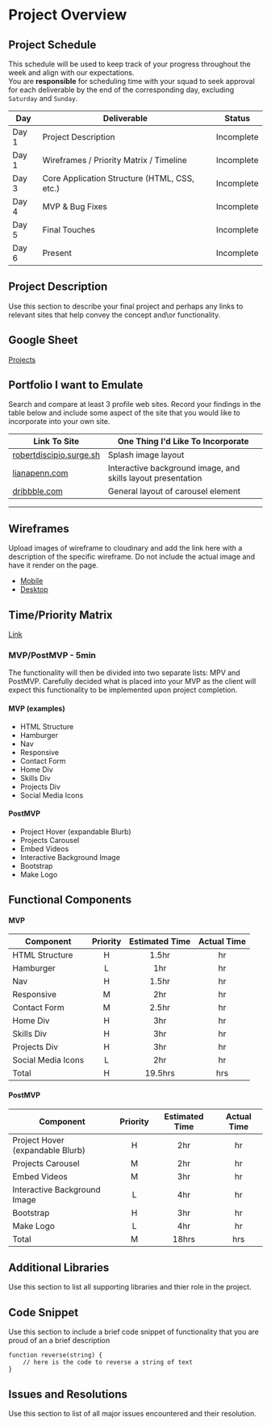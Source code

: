# Project Overview

## Project Schedule

This schedule will be used to keep track of your progress throughout the week and align with our expectations.  
You are **responsible** for scheduling time with your squad to seek approval for each deliverable by the end of the corresponding day, excluding `Saturday` and `Sunday`.

|  Day | Deliverable | Status
|---|---| ---|
|Day 1| Project Description | Incomplete
|Day 1| Wireframes / Priority Matrix / Timeline | Incomplete
|Day 3| Core Application Structure (HTML, CSS, etc.) | Incomplete
|Day 4| MVP & Bug Fixes | Incomplete
|Day 5| Final Touches | Incomplete
|Day 6| Present | Incomplete

## Project Description

Use this section to describe your final project and perhaps any links to relevant sites that help convey the concept and\or functionality.

## Google Sheet


[Projects](https://docs.google.com/spreadsheets/d/1DkknLv1ELt5dx7KR4AbO1W1O-aIsQrI53AaXJ9KUTXI/edit#gid=0) 

## Portfolio I want to Emulate

Search and compare at least 3 profile web sites.  Record your findings in the table below and include some aspect of the site that you would like to incorporate into your own site.

Link To Site  | One Thing I'd Like To Incorporate | 
| ------------- | ------------- |
| [robertdiscipio.surge.sh](http://robertdiscipio.surge.sh/) | Splash image layout
|[lianapenn.com](https://www.lianapenn.com/) | Interactive background image, and skills layout presentation |
| [dribbble.com](https://dribbble.com/shots/5048198/attachments/5048198-Web-slider-interaction?mode=media) |  General layout of carousel element
---
## Wireframes

Upload images of wireframe to cloudinary and add the link here with a description of the specific wireframe. Do not include the actual image and have it render on the page. 

- [Mobile](https://imgur.com/a/swFvx3S)
- [Desktop](https://imgur.com/a/bk62V0M)


## Time/Priority Matrix

[Link](https://imgur.com/t1s9O2z)


### MVP/PostMVP - 5min

The functionality will then be divided into two separate lists: MPV and PostMVP.  Carefully decided what is placed into your MVP as the client will expect this functionality to be implemented upon project completion.  

#### MVP (examples)

- HTML Structure
- Hamburger 
- Nav
- Responsive
- Contact Form
- Home Div
- Skills Div
- Projects Div
- Social Media Icons

#### PostMVP 

- Project Hover (expandable Blurb)
- Projects Carousel
- Embed Videos
- Interactive Background Image
- Bootstrap
- Make Logo

## Functional Components



#### MVP

| Component | Priority | Estimated Time | Actual Time |
| --- | :---: |  :---: | :---: |
| HTML Structure | H | 1.5hr | hr | 
| Hamburger | L | 1hr | hr |
| Nav | H | 1.5hr | hr |
| Responsive | M | 2hr | hr |  
| Contact Form | M | 2.5hr|  hr | 
| Home Div| H | 3hr | hr|
| Skills Div | H | 3hr |  hr | 
| Projects Div | H | 3hr | hr | hr |
| Social Media Icons | L | 2hr |  hr |
| Total | H | 19.5hrs| hrs |

#### PostMVP

| Component | Priority | Estimated Time | Actual Time |
| --- | :---: |  :---: | :---: | 
| Project Hover (expandable Blurb) | H | 2hr | hr | hr |
| Projects Carousel | M | 2hr | hr |
| Embed Videos | M | 3hr | hr |
| Interactive Background Image | L | 4hr | hr | hr |
| Bootstrap | H | 3hr | hr |
| Make Logo | L | 4hr | hr |
| Total | M | 18hrs| hrs |

## Additional Libraries

 Use this section to list all supporting libraries and thier role in the project. 

## Code Snippet

Use this section to include a brief code snippet of functionality that you are proud of an a brief description  
```
function reverse(string) {
	// here is the code to reverse a string of text
}
```

## Issues and Resolutions

 Use this section to list of all major issues encountered and their resolution.